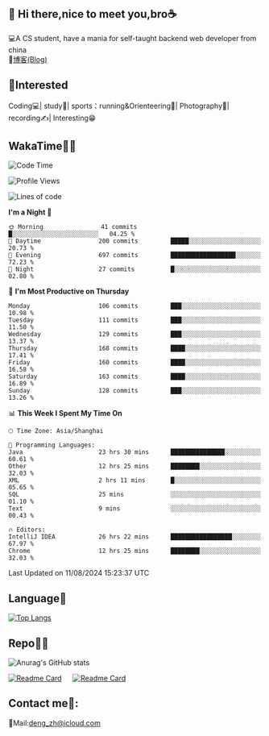 👋 Hi there,nice to meet you,bro☕
---
💻A CS student, have a mania for self-taught backend web developer from china   
📌[博客(Blog)](https://github.com/HealUP/MyBlog)

 <!-- waka-box start -->
 <!-- waka-box end -->
 
🧲**Interested**
--
Coding💻| study📖| sports：running&Orienteering🏃‍| Photography📸| recording✍️| Interesting😁

WakaTime👨‍💻
---
<!--START_SECTION:waka-->
![Code Time](http://img.shields.io/badge/Code%20Time-1%2C660%20hrs%2018%20mins-blue)

![Profile Views](http://img.shields.io/badge/Profile%20Views-0-blue)

![Lines of code](https://img.shields.io/badge/From%20Hello%20World%20I%27ve%20Written-205.0%20thousand%20lines%20of%20code-blue)

**I'm a Night 🦉** 

```text
🌞 Morning                41 commits          █░░░░░░░░░░░░░░░░░░░░░░░░   04.25 % 
🌆 Daytime                200 commits         █████░░░░░░░░░░░░░░░░░░░░   20.73 % 
🌃 Evening                697 commits         ██████████████████░░░░░░░   72.23 % 
🌙 Night                  27 commits          █░░░░░░░░░░░░░░░░░░░░░░░░   02.80 % 
```
📅 **I'm Most Productive on Thursday** 

```text
Monday                   106 commits         ███░░░░░░░░░░░░░░░░░░░░░░   10.98 % 
Tuesday                  111 commits         ███░░░░░░░░░░░░░░░░░░░░░░   11.50 % 
Wednesday                129 commits         ███░░░░░░░░░░░░░░░░░░░░░░   13.37 % 
Thursday                 168 commits         ████░░░░░░░░░░░░░░░░░░░░░   17.41 % 
Friday                   160 commits         ████░░░░░░░░░░░░░░░░░░░░░   16.58 % 
Saturday                 163 commits         ████░░░░░░░░░░░░░░░░░░░░░   16.89 % 
Sunday                   128 commits         ███░░░░░░░░░░░░░░░░░░░░░░   13.26 % 
```


📊 **This Week I Spent My Time On** 

```text
🕑︎ Time Zone: Asia/Shanghai

💬 Programming Languages: 
Java                     23 hrs 30 mins      ███████████████░░░░░░░░░░   60.61 % 
Other                    12 hrs 25 mins      ████████░░░░░░░░░░░░░░░░░   32.03 % 
XML                      2 hrs 11 mins       █░░░░░░░░░░░░░░░░░░░░░░░░   05.65 % 
SQL                      25 mins             ░░░░░░░░░░░░░░░░░░░░░░░░░   01.10 % 
Text                     9 mins              ░░░░░░░░░░░░░░░░░░░░░░░░░   00.43 % 

🔥 Editors: 
IntelliJ IDEA            26 hrs 22 mins      █████████████████░░░░░░░░   67.97 % 
Chrome                   12 hrs 25 mins      ████████░░░░░░░░░░░░░░░░░   32.03 % 
```


 Last Updated on 11/08/2024 15:23:37 UTC
<!--END_SECTION:waka-->

Language🚀
---
[![Top Langs](https://github-readme-stats.vercel.app/api/top-langs/?username=HealUP&layout=compact&hide_border=true)](https://github.com/HealUP)

Repo🧑‍💻
---
![Anurag's GitHub stats](https://github-readme-stats.vercel.app/api?username=HealUP&count_private=true&show_icons=true&theme=gruvbox&hide_border=true) 

[![Readme Card](https://github-readme-stats.vercel.app/api/pin/?username=HealUP&repo=InternetEy&theme=transparent)](https://github.com/HealUP/InternetEy) &emsp;
[![Readme Card](https://github-readme-stats.vercel.app/api/pin/?username=HealUP&repo=CampusExperience&theme=transparent)](https://github.com/HealUP/CampusExperience)


Contact me📱:
---
📮Mail:deng_zh@icloud.com  
